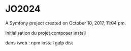 JO2024
======

A Symfony project created on October 10, 2017, 11:04 pm.

Initialisation du projet
composer install

dans /web :
npm install
gulp dist
